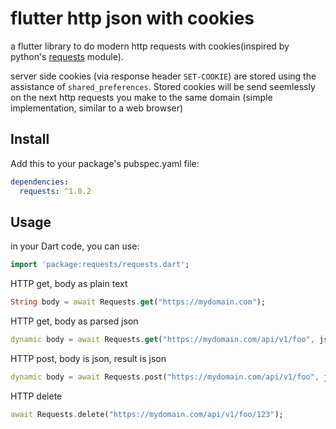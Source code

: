 # flutter http json with cookies

a flutter library to do modern http requests with cookies(inspired by python's [requests](https://github.com/requests/requests) module).

server side cookies (via response header `SET-COOKIE`) are stored using the assistance of `shared_preferences`. Stored cookies will be send seemlessly on the next http requests you make to the same domain (simple implementation, similar to a web browser)


## Install

Add this to your package's pubspec.yaml file:

```yaml
dependencies:
  requests: ^1.0.2
```

## Usage

in your Dart code, you can use:

```dart
import 'package:requests/requests.dart';
```


HTTP get, body as plain text

```dart
String body = await Requests.get("https://mydomain.com");
```

HTTP get, body as parsed json

```dart
dynamic body = await Requests.get("https://mydomain.com/api/v1/foo", json: true);
```

HTTP post, body is json, result is json

```dart
dynamic body = await Requests.post("https://mydomain.com/api/v1/foo", json: true, body: {"foo":"bar"} );
```

HTTP delete

```dart
await Requests.delete("https://mydomain.com/api/v1/foo/123");
```

